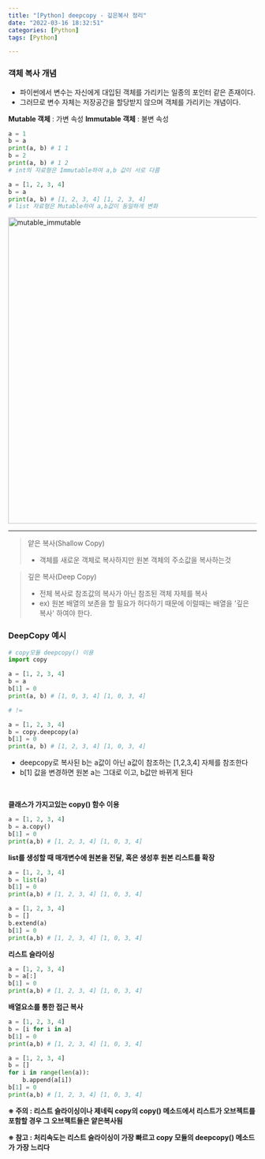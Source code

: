 ```yaml
---
title: "[Python] deepcopy - 깊은복사 정리"
date: "2022-03-16 18:32:51"
categories: [Python]
tags: [Python]

---
```


### 객체 복사 개념


- 파이썬에서 변수는 자신에게 대입된 객체를 가리키는 일종의 포인터 같은 존재이다.
- 그러므로 변수 자체는 저장공간을 할당받지 않으며 객체를 가리키는 개념이다.

**Mutable 객체** : 가변 속성
**Immutable 객체** : 불변 속성

```python
a = 1
b = a
print(a, b) # 1 1
b = 2
print(a, b) # 1 2
# int의 자료형은 Immutable하여 a,b 값이 서로 다름

a = [1, 2, 3, 4]
b = a
print(a, b) # [1, 2, 3, 4] [1, 2, 3, 4]
# list 자료형은 Mutable하여 a,b값이 동일하게 변화
```

<img width="622" alt="mutable_immutable" src="https://user-images.githubusercontent.com/74512114/193144600-a123bdd9-c1f4-464b-b112-291f0f47c5b6.PNG">

-----

> 얕은 복사(Shallow Copy)
> - 객체를 새로운 객체로 복사하지만 원본 객체의 주소값을 복사하는것

> 깊은 복사(Deep Copy)
> - 전체 복사로 참조값의 복사가 아닌 참조된 객체 자체를 복사
> - ex) 원본 배열의 보존을 할 필요가 허다하기 때문에 이럴때는 배열을 '깊은 복사' 하여야 한다.

### DeepCopy 예시

```python
# copy모듈 deepcopy() 이용
import copy

a = [1, 2, 3, 4]
b = a
b[1] = 0
print(a, b) # [1, 0, 3, 4] [1, 0, 3, 4]

# !=

a = [1, 2, 3, 4]
b = copy.deepcopy(a)
b[1] = 0
print(a, b) # [1, 2, 3, 4] [1, 0, 3, 4]
```
- deepcopy로 복사된 b는 a값이 아닌 a값이 참조하는 [1,2,3,4] 자체를 참조한다
- b[1] 값을 변경하면 원본 a는 그대로 이고, b값만 바뀌게 된다
<br>

**클래스가 가지고있는 copy() 함수 이용**
```python
a = [1, 2, 3, 4]
b = a.copy()
b[1] = 0
print(a,b) # [1, 2, 3, 4] [1, 0, 3, 4]
```
**list를 생성할 때 매개변수에 원본을 전달,
혹은 생성후 원본 리스트를 확장**
```python
a = [1, 2, 3, 4]
b = list(a)
b[1] = 0
print(a,b) # [1, 2, 3, 4] [1, 0, 3, 4]
```
```python
a = [1, 2, 3, 4]
b = []
b.extend(a)
b[1] = 0
print(a,b) # [1, 2, 3, 4] [1, 0, 3, 4]
```
**리스트 슬라이싱**
```python
a = [1, 2, 3, 4]
b = a[:]
b[1] = 0
print(a,b) # [1, 2, 3, 4] [1, 0, 3, 4]
```

**배열요소를 통한 접근 복사**
```python
a = [1, 2, 3, 4]
b = [i for i in a]
b[1] = 0
print(a,b) # [1, 2, 3, 4] [1, 0, 3, 4]
```
```python
a = [1, 2, 3, 4]
b = []
for i in range(len(a)):
    b.append(a[i])
b[1] = 0
print(a,b) # [1, 2, 3, 4] [1, 0, 3, 4]
```

**※ 주의 :
리스트 슬라이싱이나 제네릭 copy의 copy() 메소드에서 리스트가 오브젝트를 포함할 경우 그 오브젝트들은 얕은복사됨**


**※ 참고 : 처리속도는 리스트 슬라이싱이 가장 빠르고 copy 모듈의 deepcopy() 메소드가 가장 느리다**
